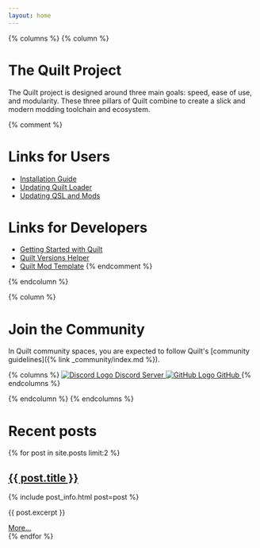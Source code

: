 ```yaml
---
layout: home
---
```


{% columns %}
{% column %}
# The Quilt Project

The Quilt project is designed around three
main goals: speed, ease of use, and
modularity. These three pillars of Quilt
combine to create a slick and modern
modding toolchain and ecosystem.

{% comment %}
# Links for Users
- [Installation Guide]()
- [Updating Quilt Loader]()
- [Updating QSL and Mods]()

# Links for Developers
- [Getting Started with Quilt]()
- [Quilt Versions Helper]()
- [Quilt Mod Template]()
{% endcomment %}

{% endcolumn %}

{% column %}
# Join the Community

In Quilt community spaces, you are expected to follow Quilt's [community
guidelines]({% link _community/index.md %}).

{% columns %}
<a href="{{ site.discord_invite }}" class="button discord column">
    <img alt="Discord Logo" src="/assets/img/icon/discord-light.svg" /> Discord Server
</a>
<a href="https://github.com/{{ site.github_username }}" class="button github column">
    <img alt="GitHub Logo" src="/assets/img/icon/github-dark.svg" /> GitHub
</a>
{% endcolumns %}

{% endcolumn %}
{% endcolumns %}

# Recent posts

{% for post in site.posts limit:2 %}
<article class="blog-post">
    <h2><a href="{{ post.url }}">{{ post.title }}</a></h2>
    {% include post_info.html post=post %}
    <p>{{ post.excerpt }}</p>
    <a href="{{ post.url }}">More...</a>
</article>
{% endfor %}

